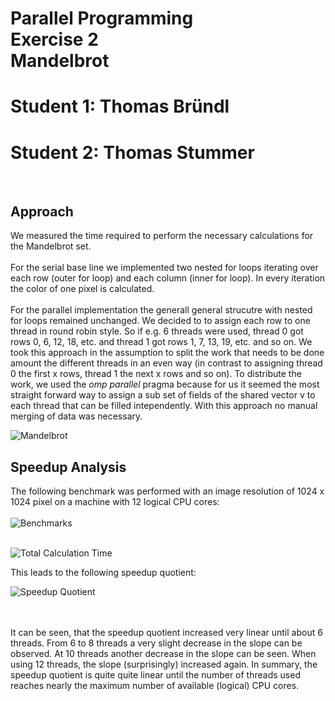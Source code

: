 # Parallel Programming<br/>Exercise 2<br/>Mandelbrot

# Student 1: Thomas Bründl

# Student 2: Thomas Stummer

<br/>

## Approach

We measured the time required to perform the necessary calculations for the Mandelbrot set.<br/><br/>
For the serial base line we implemented two nested for loops iterating over each row (outer for loop) and each column (inner for loop). In every iteration the color of one pixel is calculated.<br/><br/>
For the parallel implementation the generall general strucutre with nested for loops remained unchanged. We decided to to assign each row to one thread in round robin style. So if e.g. 6 threads were used, thread 0 got rows 0, 6, 12, 18, etc. and thread 1 got rows 1, 7, 13, 19, etc. and so on. We took this approach in the assumption to split the work that needs to be done amount the different threads in an even way (in contrast to assigning thread 0 the first x rows, thread 1 the next x rows and so on). To distribute the work, we used the <i>omp parallel</i> pragma because for us it seemed the most straight forward way to assign a sub set of fields of the shared vector v to each thread that can be filled intependently. With this approach no manual merging of data was necessary.

![Mandelbrot](./Screenshots/Mandelbrot.png)

<div style="page-break-after: always"></div>

## Speedup Analysis

The following benchmark was performed with an image resolution of 1024 x 1024 pixel on a machine with 12 logical CPU cores:
<br/><br/>
![Benchmarks](./Screenshots/ConsoleOutput.png)
<br/><br/>

![Total Calculation Time](./Screenshots/TotalCalcTime.png)

<div style="page-break-after: always"></div>
This leads to the following speedup quotient:

![Speedup Quotient](./Screenshots/SpeedupQuotient.png)

<br/><br/>
It can be seen, that the speedup quotient increased very linear until about 6 threads. From 6 to 8 threads a very slight decrease in the slope can be observed. At 10 threads another decrease in the slope can be seen. When using 12 threads, the slope (surprisingly) increased again. In summary, the speedup quotient is quite quite linear until the number of threads used reaches nearly the maximum number of available (logical) CPU cores.
